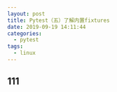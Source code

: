 ```yaml
---
layout: post
title: Pytest（五）了解内置fixtures
date: 2019-09-19 14:11:44
categories: 
  - pytest  
tags: 
  - linux  
---
```



<!-- more -->

## 111
